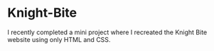 # Knight-Bite
I recently completed a mini project where I recreated the Knight Bite website using only HTML and CSS.

